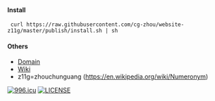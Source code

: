 #### Install
```
 curl https://raw.githubusercontent.com/cg-zhou/website-z11g/master/publish/install.sh | sh
```
#### Others
- [Domain](http://www.cg-zhou.top)
- [Wiki](https://github.com/cg-zhou/website-z11g/wiki)
- z11g=zhouchunguang (https://en.wikipedia.org/wiki/Numeronym)

[![996.icu](https://img.shields.io/badge/link-996.icu-red.svg)](https://996.icu)
[![LICENSE](https://img.shields.io/badge/license-Anti%20996-blue.svg)](https://github.com/996icu/996.ICU/blob/master/LICENSE)
